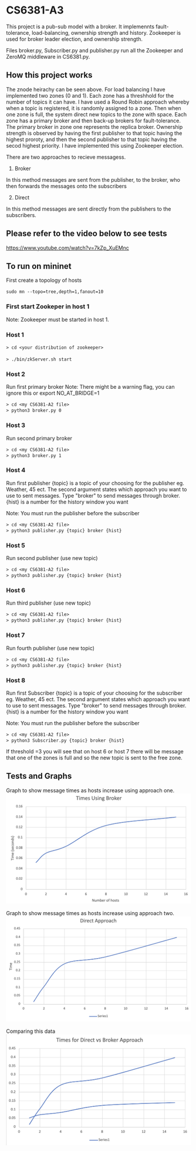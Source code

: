 # CS6381-A3

This project is a pub-sub model with a broker. It implemennts fault-tolerance, load-balancing, ownership strength and history. Zookeeper is used for broker leader election, and ownership strength. 

Files broker.py, Subscriber.py and publisher.py run all the Zookeeper and ZeroMQ middleware in CS6381.py. 

## How this project works

The znode heirachy can be seen above. For load balancing I have implemented two zones (0 and 1). Each zone has a threshhold for the number of topics it can have. I have used a Round Robin approach whereby when a topic is registered, it is randomly assigned to a zone. Then when one zone is full, the system direct new topics to the zone with space. Each zone has a primary broker and then back-up brokers for fault-tolerance. The primary broker in zone one represents the replica broker. Ownership strength is observed by having the first publisher to that topic having the highest proroty, and then the second publisher to that topic having the secod highest priority. I have implemented this using Zookeeper election. 

There are two approaches to recieve messagess. 

1) Broker

In this method messages are sent from the publisher, to the broker, who then forwards the messages onto the subscribers 

2) Direct 

In this method messages are sent directly from the publishers to the subscribers. 


## Please refer to the video below to see tests 

https://www.youtube.com/watch?v=7kZp_XuEMnc

## To run on mininet 
First create a topology of hosts
```
sudo mn --topo=tree,depth=1,fanout=10
```
### First start Zookeper in host 1 
Note: Zookeeper must be started in host 1.

### Host 1
```
> cd <your distribution of zookeeper>

> ./bin/zkServer.sh start

```

### Host 2
Run first primary broker
Note: There might be a warning flag, you can ignore this or export NO_AT_BRIDGE=1
```
> cd <my CS6381-A2 file>
> python3 broker.py 0

```

### Host 3
Run second primary broker
```
> cd <my CS6381-A2 file>
> python3 broker.py 1

```

### Host 4
Run first publisher 
{topic} is a topic of your choosing for the publisher eg. Weather, 45 ect. 
The second argument states which approach you want to use to sent messages. 
Type "broker" to send messages through broker. 
{hist} is a number for the history window you want

Note: You must run the publisher before the subscriber
```
> cd <my CS6381-A2 file>
> python3 publisher.py {topic} broker {hist}

```
### Host 5
Run second publisher (use new topic)
```
> cd <my CS6381-A2 file>
> python3 publisher.py {topic} broker {hist}

```
### Host 6
Run third publisher  (use new topic)
```
> cd <my CS6381-A2 file>
> python3 publisher.py {topic} broker {hist}

```
### Host 7
Run fourth publisher  (use new topic)
```
> cd <my CS6381-A2 file>
> python3 publisher.py {topic} broker {hist}

```
### Host 8
Run first Subscriber
{topic} is a topic of your choosing for the subscriber eg. Weather, 45 ect. 
The second argument states which approach you want to use to sent messages. 
Type "broker" to send messages through broker. 
{hist} is a number for the history window you want

Note: You must run the publisher before the subscriber
```
> cd <my CS6381-A2 file>
> python3 Subscriber.py {topic} broker {hist}

```

If threshold =3 you will see that on host 6 or host 7 there will be message that one of the zones is full and so the new topic is sent to the free zone. 


## Tests and Graphs

Graph to show message times as hosts increase using approach one. 
![data](/images/broker.png)

Graph to show message times as hosts increase using approach two. 
![data](/images/direct.png)

Comparing this data 
![data](/images/both.png)





